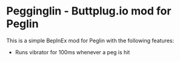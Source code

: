 # Pegginglin - Buttplug.io mod for Peglin

This is a simple BepInEx mod for Peglin with the following features:

- Runs vibrator for 100ms whenever a peg is hit


